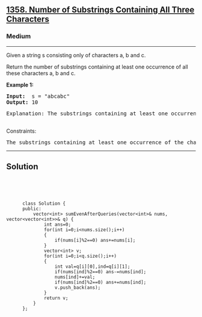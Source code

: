 
<h2><a href="https://leetcode.com/problems/number-of-substrings-containing-all-three-characters/description/">1358. Number of Substrings Containing All Three Characters</a></h2>
<h3>Medium</h3>
<hr>
<div><p>
 Given a string s consisting only of characters a, b and c.

Return the number of substrings containing at least one occurrence of all these characters a, b and c.
</p>


<p><strong>Example 1:</strong></p>
<pre><strong>Input:</strong>  s = "abcabc"
<strong>Output:</strong> 10
</pre>
<pre>
Explanation: The substrings containing at least one occurrence of the characters a, b and c are "abc", "abca", "abcab", "abcabc", "bca", "bcab", "bcabc", "cab", "cabc" and "abc" (again). 
  </pre>


Constraints:
<pre>
The substrings containing at least one occurrence of the characters a, b and c are "abc", "abca", "abcab", "abcabc", "bca", "bcab", "bcabc", "cab", "cabc" and "abc" (again). 
</pre>
<hr>
 <h2><strong><b>Solution</b></strong></h2>
 <br>
 <pre>
 
          class Solution {
          public:
              vector<int> sumEvenAfterQueries(vector<int>& nums, vector<vector<int>>& q) {
                  int ans=0;
                  for(int i=0;i<nums.size();i++)
                  {
                      if(nums[i]%2==0) ans+=nums[i];
                  }
                  vector<int> v;
                  for(int i=0;i<q.size();i++)
                  {
                      int val=q[i][0],ind=q[i][1];
                      if(nums[ind]%2==0) ans-=nums[ind];
                      nums[ind]+=val;
                      if(nums[ind]%2==0) ans+=nums[ind];
                      v.push_back(ans);
                  }
                  return v;
              }
          };
          
 </pre>

